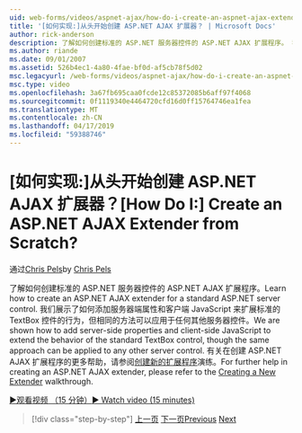 ```yaml
---
uid: web-forms/videos/aspnet-ajax/how-do-i-create-an-aspnet-ajax-extender-from-scratch
title: '[如何实现:]从头开始创建 ASP.NET AJAX 扩展器？ | Microsoft Docs'
author: rick-anderson
description: 了解如何创建标准的 ASP.NET 服务器控件的 ASP.NET AJAX 扩展程序。 我们展示了如何添加服务器端属性和客户端 JavaScript...
ms.author: riande
ms.date: 09/01/2007
ms.assetid: 526b4ec1-4a80-4fae-bf0d-af5cb78f5d02
msc.legacyurl: /web-forms/videos/aspnet-ajax/how-do-i-create-an-aspnet-ajax-extender-from-scratch
msc.type: video
ms.openlocfilehash: 3a67fb695caa0fcde12c85372085b6aff97f4068
ms.sourcegitcommit: 0f1119340e4464720cfd16d0ff15764746ea1fea
ms.translationtype: MT
ms.contentlocale: zh-CN
ms.lasthandoff: 04/17/2019
ms.locfileid: "59388746"
---
```

# <a name="how-do-i-create-an-aspnet-ajax-extender-from-scratch"></a><span data-ttu-id="2ce7a-105">[如何实现:]从头开始创建 ASP.NET AJAX 扩展器？</span><span class="sxs-lookup"><span data-stu-id="2ce7a-105">[How Do I:] Create an ASP.NET AJAX Extender from Scratch?</span></span>

<span data-ttu-id="2ce7a-106">通过[Chris Pels](https://twitter.com/chrispels)</span><span class="sxs-lookup"><span data-stu-id="2ce7a-106">by [Chris Pels](https://twitter.com/chrispels)</span></span>

<span data-ttu-id="2ce7a-107">了解如何创建标准的 ASP.NET 服务器控件的 ASP.NET AJAX 扩展程序。</span><span class="sxs-lookup"><span data-stu-id="2ce7a-107">Learn how to create an ASP.NET AJAX extender for a standard ASP.NET server control.</span></span> <span data-ttu-id="2ce7a-108">我们展示了如何添加服务器端属性和客户端 JavaScript 来扩展标准的 TextBox 控件的行为，但相同的方法可以应用于任何其他服务器控件。</span><span class="sxs-lookup"><span data-stu-id="2ce7a-108">We are shown how to add server-side properties and client-side JavaScript to extend the behavior of the standard TextBox control, though the same approach can be applied to any other server control.</span></span> <span data-ttu-id="2ce7a-109">有关在创建 ASP.NET AJAX 扩展程序的更多帮助，请参阅[创建新的扩展程序](../../overview/ajax-control-toolkit/getting-started/creating-a-custom-ajax-control-toolkit-control-extender-cs.md)演练。</span><span class="sxs-lookup"><span data-stu-id="2ce7a-109">For further help in creating an ASP.NET AJAX extender, please refer to the [Creating a New Extender](../../overview/ajax-control-toolkit/getting-started/creating-a-custom-ajax-control-toolkit-control-extender-cs.md) walkthrough.</span></span>

[<span data-ttu-id="2ce7a-110">&#9654;观看视频 （15 分钟）</span><span class="sxs-lookup"><span data-stu-id="2ce7a-110">&#9654; Watch video (15 minutes)</span></span>](https://channel9.msdn.com/Blogs/ASP-NET-Site-Videos/how-do-i-create-an-aspnet-ajax-extender-from-scratch)

> [!div class="step-by-step"]
> <span data-ttu-id="2ce7a-111">[上一页](how-do-i-trigger-an-updatepanel-refresh-from-a-dropdownlist-control.md)
> [下一页](how-do-i-build-custom-server-controls-that-work-with-or-without-aspnet-ajax.md)</span><span class="sxs-lookup"><span data-stu-id="2ce7a-111">[Previous](how-do-i-trigger-an-updatepanel-refresh-from-a-dropdownlist-control.md)
[Next](how-do-i-build-custom-server-controls-that-work-with-or-without-aspnet-ajax.md)</span></span>

